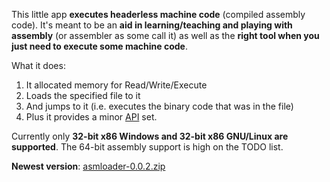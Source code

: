 This little app **executes headerless machine code** (compiled assembly code). It's meant to be an **aid in learning/teaching and playing with assembly** (or assembler as some call it) as well as the **right tool when you just need to execute some machine code**.

What it does:
  1. It allocated memory for Read/Write/Execute
  1. Loads the specified file to it
  1. And jumps to it (i.e. executes the binary code that was in the file)
  1. Plus it provides a minor [API](API.md) set.

Currently only **32-bit x86 Windows and 32-bit x86 GNU/Linux are supported**. The 64-bit assembly support is high on the TODO list.

**Newest version**:
[asmloader-0.0.2.zip](http://code.google.com/p/asmloader/downloads/detail?name=asmloader-0.0.2.zip)